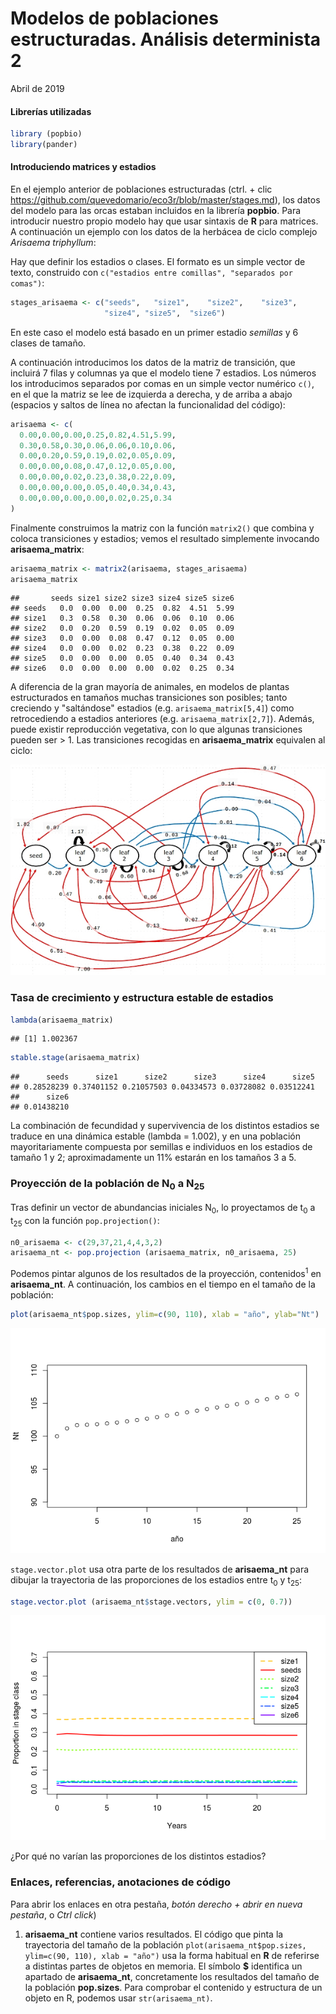 Modelos de poblaciones estructuradas. Análisis determinista 2
================
Abril de 2019

#### Librerías utilizadas

``` r
library (popbio)
library(pander)
```

#### Introduciendo matrices y estadios

En el ejemplo anterior de poblaciones estructuradas (ctrl. + clic <https://github.com/quevedomario/eco3r/blob/master/stages.md>), los datos del modelo para las orcas estaban incluidos en la librería **popbio**. Para introducir nuestro propio modelo hay que usar sintaxis de **R** para matrices. A continuación un ejemplo con los datos de la herbácea de ciclo complejo *Arisaema triphyllum*:

Hay que definir los estadios o clases. El formato es un simple vector de texto, construido con `c("estadios entre comillas", "separados por comas")`:

``` r
stages_arisaema <- c("seeds",   "size1",    "size2",    "size3",    
                     "size4", "size5",  "size6")
```

En este caso el modelo está basado en un primer estadio *semillas* y 6 clases de tamaño.

A continuación introducimos los datos de la matriz de transición, que incluirá 7 filas y columnas ya que el modelo tiene 7 estadios. Los números los introducimos separados por comas en un simple vector numérico `c()`, en el que la matriz se lee de izquierda a derecha, y de arriba a abajo (espacios y saltos de línea no afectan la funcionalidad del código):

``` r
arisaema <- c(
  0.00,0.00,0.00,0.25,0.82,4.51,5.99,
  0.30,0.58,0.30,0.06,0.06,0.10,0.06,
  0.00,0.20,0.59,0.19,0.02,0.05,0.09,
  0.00,0.00,0.08,0.47,0.12,0.05,0.00,
  0.00,0.00,0.02,0.23,0.38,0.22,0.09,
  0.00,0.00,0.00,0.05,0.40,0.34,0.43,
  0.00,0.00,0.00,0.00,0.02,0.25,0.34
)
```

Finalmente construimos la matriz con la función `matrix2()` que combina y coloca transiciones y estadios; vemos el resultado simplemente invocando **arisaema\_matrix**:

``` r
arisaema_matrix <- matrix2(arisaema, stages_arisaema)
arisaema_matrix
```

    ##       seeds size1 size2 size3 size4 size5 size6
    ## seeds   0.0  0.00  0.00  0.25  0.82  4.51  5.99
    ## size1   0.3  0.58  0.30  0.06  0.06  0.10  0.06
    ## size2   0.0  0.20  0.59  0.19  0.02  0.05  0.09
    ## size3   0.0  0.00  0.08  0.47  0.12  0.05  0.00
    ## size4   0.0  0.00  0.02  0.23  0.38  0.22  0.09
    ## size5   0.0  0.00  0.00  0.05  0.40  0.34  0.43
    ## size6   0.0  0.00  0.00  0.00  0.02  0.25  0.34

A diferencia de la gran mayoría de animales, en modelos de plantas estructurados en tamaños muchas transiciones son posibles; tanto creciendo y "saltándose" estadios (e.g. `arisaema_matrix[5,4]`) como retrocediendo a estadios anteriores (e.g. `arisaema_matrix[2,7]`). Además, puede existir reproducción vegetativa, con lo que algunas transiciones pueden ser &gt; 1. Las transiciones recogidas en **arisaema\_matrix** equivalen al ciclo:

![](stages2_files/figure-markdown_github/structured_jack_in_the_pulpit_600.jpg)

### Tasa de crecimiento y estructura estable de estadios

``` r
lambda(arisaema_matrix)
```

    ## [1] 1.002367

``` r
stable.stage(arisaema_matrix)
```

    ##      seeds      size1      size2      size3      size4      size5 
    ## 0.28528239 0.37401152 0.21057503 0.04334573 0.03728082 0.03512241 
    ##      size6 
    ## 0.01438210

La combinación de fecundidad y supervivencia de los distintos estadios se traduce en una dinámica estable (lambda = 1.002), y en una población mayoritariamente compuesta por semillas e individuos en los estadios de tamaño 1 y 2; aproximadamente un 11% estarán en los tamaños 3 a 5.

### Proyección de la población de N<sub>0</sub> a N<sub>25</sub>

Tras definir un vector de abundancias iniciales N<sub>0</sub>, lo proyectamos de t<sub>0</sub> a t<sub>25</sub> con la función `pop.projection()`:

``` r
n0_arisaema <- c(29,37,21,4,4,3,2)
arisaema_nt <- pop.projection (arisaema_matrix, n0_arisaema, 25)
```

Podemos pintar algunos de los resultados de la proyección, contenidos<sup>1</sup> en **arisaema\_nt**. A continuación, los cambios en el tiempo en el tamaño de la población:

``` r
plot(arisaema_nt$pop.sizes, ylim=c(90, 110), xlab = "año", ylab="Nt")
```

![](stages2_files/figure-markdown_github/unnamed-chunk-7-1.png)

`stage.vector.plot` usa otra parte de los resultados de **arisaema\_nt** para dibujar la trayectoria de las proporciones de los estadios entre t<sub>0</sub> y t<sub>25</sub>:

``` r
stage.vector.plot (arisaema_nt$stage.vectors, ylim = c(0, 0.7))
```

![](stages2_files/figure-markdown_github/unnamed-chunk-8-1.png)

¿Por qué no varían las proporciones de los distintos estadios?

### Enlaces, referencias, anotaciones de código

Para abrir los enlaces en otra pestaña, *botón derecho + abrir en nueva pestaña*, o *Ctrl click*)

1.  **arisaema\_nt** contiene varios resultados. El código que pinta la trayectoria del tamaño de la población `plot(arisaema_nt$pop.sizes, ylim=c(90, 110), xlab = "año")` usa la forma habitual en **R** de referirse a distintas partes de objetos en memoria. El símbolo **$** identifica un apartado de **arisaema\_nt**, concretamente los resultados del tamaño de la población **pop.sizes**. Para comprobar el contenido y estructura de un objeto en R, podemos usar `str(arisaema_nt)`.
